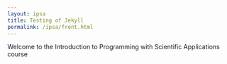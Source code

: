 ```yaml
---
layout: ipsa
title: Testing of Jekyll
permalink: /ipsa/front.html
---
```


Welcome to the Introduction to Programming with Scientific Applications course
